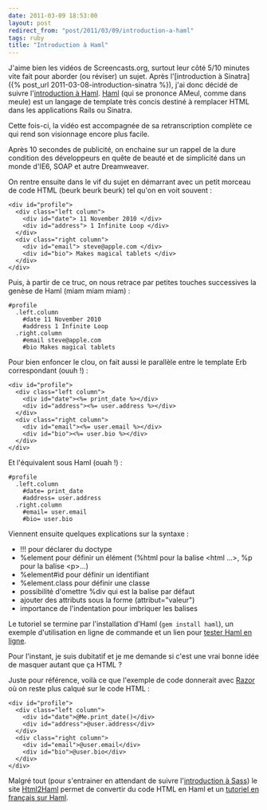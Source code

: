 ```yaml
---
date: 2011-03-09 18:53:00
layout: post
redirect_from: "post/2011/03/09/introduction-a-haml"
tags: ruby
title: "Introduction à Haml"
---
```


J'aime bien les vidéos de Screencasts.org, surtout leur côté 5/10 minutes
vite fait pour aborder (ou réviser) un sujet. Après l'[introduction à Sinatra]({% post_url 2011-03-08-introduction-sinatra %}), j'ai donc décidé de suivre l'[introduction à Haml](http://screencasts.org/episodes/introduction-to-haml). [Haml](http://haml-lang.com/) (qui se prononce AMeul, comme dans meule) est un langage de
template très concis destiné à remplacer HTML dans les applications Rails ou
Sinatra.

Cette fois-ci, la vidéo est accompagnée de sa retranscription complète ce
qui rend son visionnage encore plus facile.

Après 10 secondes de publicité, on enchaine sur un rappel de la dure
condition des développeurs en quête de beauté et de simplicité dans un monde
d'IE6, SOAP et autre Dreamweaver.

On rentre ensuite dans le vif du sujet en démarrant avec un petit morceau de
code HTML (beurk beurk beurk) tel qu'on en voit souvent :

```
<div id="profile">
  <div class="left column">
    <div id="date"> 11 November 2010 </div>
    <div id="address"> 1 Infinite Loop </div>
  </div>
  <div class="right column">
    <div id="email"> steve@apple.com </div>
    <div id="bio"> Makes magical tablets </div>
  </div>
</div>
```

Puis, à partir de ce truc, on nous retrace par petites touches successives
la genèse de Haml (miam miam miam) :

```
#profile
  .left.column
    #date 11 November 2010
    #address 1 Infinite Loop
  .right.column
    #email steve@apple.com
    #bio Makes magical tablets
```

Pour bien enfoncer le clou, on fait aussi le parallèle entre le template Erb
correspondant (ouuh !) :

```
<div id="profile">
  <div class="left column">
    <div id="date"><%= print_date %></div>
    <div id="address"><%= user.address %></div>
  </div>
  <div class="right column">
    <div id="email"><%= user.email %></div>
    <div id="bio"><%= user.bio %></div>
  </div>
</div>
```

Et l'équivalent sous Haml (ouah !) :

```
#profile
  .left.column
    #date= print_date
    #address= user.address
  .right.column
    #email= user.email
    #bio= user.bio
```

Viennent ensuite quelques explications sur la syntaxe :

* !!! pour déclarer du doctype
* %element pour définir un élément (%html pour la balise &lt;html ...&gt;, %p
pour la balise &lt;p&gt;...)
* %element#id pour définir un identifiant
* %element.class pour définir une classe
* possibilité d'omettre %div qui est la balise par défaut
* ajouter des attributs sous la forme (attribut="valeur")
* importance de l'indentation pour imbriquer les balises

Le tutoriel se termine par l'installation d'Haml (`gem install
haml`), un exemple d'utilisation en ligne de commande et un lien pour
[tester Haml en
ligne](http://haml-lang.com/try.html).

Pour l'instant, je suis dubitatif et je me demande si c'est une vrai bonne
idée de masquer autant que ça HTML ?

Juste pour référence, voilà ce que l'exemple de code donnerait avec [Razor](http://haacked.com/archive/2011/01/06/razor-syntax-quick-reference.aspx) où on reste plus calqué sur le code HTML :

```
<div id="profile">
  <div class="left column">
    <div id="date">@Me.print_date()</div>
    <div id="address">@user.address</div>
  </div>
  <div class="right column">
    <div id="email">@user.email</div>
    <div id="bio">@user.bio</div>
  </div>
</div>
```

Malgré tout (pour s'entrainer en attendant de suivre l'[introduction à Sass](http://screencasts.org/episodes/introduction-to-sass)) le site [Html2Haml](http://html2haml.heroku.com/) permet de convertir du code HTML en Haml et un
[tutoriel en français sur Haml](http://thomas-brian.developpez.com/articles/haml/).
